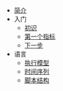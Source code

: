 * [简介](1_Welcome/Introduction.md)
* 入门
  * [初识](2_Pine-primer/First_steps.md)
  * [第一个指标](2_Pine-primer/First_indicator.md)
  * [下一步](2_Pine-primer/Next_steps.md)
* 语言
  * [执行模型](3_Language/Execution_model.md)
  * [时间序列](3_Language/Time_series.md)
  * [脚本结构](3_Language/Script_structure.md)